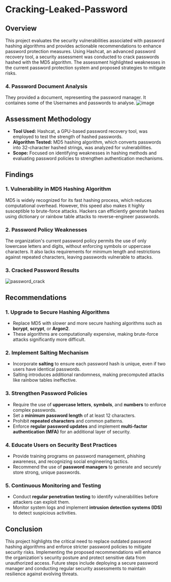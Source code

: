 # Cracking-Leaked-Password

## **Overview**
This project evaluates the security vulnerabilities associated with password hashing algorithms and provides actionable recommendations to enhance password protection measures. Using Hashcat, an advanced password recovery tool, a security assessment was conducted to crack passwords hashed with the MD5 algorithm. The assessment highlighted weaknesses in the current password protection system and proposed strategies to mitigate risks. 

### **4. Password Document Analysis**
They provided a document, representing the password manager. It containes some of the Usernames and passwords to analyse.
![image](https://github.com/user-attachments/assets/65ddd6ef-5e10-4cfd-a37c-d004f73ad5ed)

## **Assessment Methodology**
- **Tool Used:** Hashcat, a GPU-based password recovery tool, was employed to test the strength of hashed passwords. 
- **Algorithm Tested:** MD5 hashing algorithm, which converts passwords into 32-character hashed strings, was analyzed for vulnerabilities.
- **Scope:** Focused on identifying weaknesses in hashing methods and evaluating password policies to strengthen authentication mechanisms.

## **Findings**
### **1. Vulnerability in MD5 Hashing Algorithm**
MD5 is widely recognized for its fast hashing process, which reduces computational overhead. However, this speed also makes it highly susceptible to brute-force attacks. Hackers can efficiently generate hashes using dictionary or rainbow table attacks to reverse-engineer passwords.

### **2. Password Policy Weaknesses**
The organization's current password policy permits the use of only lowercase letters and digits, without enforcing symbols or uppercase characters. It also lacks requirements for minimum length and restrictions against repeated characters, leaving passwords vulnerable to attacks.

### **3. Cracked Password Results**
![password_crack](https://github.com/user-attachments/assets/e9de0bda-4a4f-4420-bd6c-b82135e8f291)

## **Recommendations**
### **1. Upgrade to Secure Hashing Algorithms**
- Replace MD5 with slower and more secure hashing algorithms such as **bcrypt**, **scrypt**, or **Argon2**.
- These algorithms are computationally expensive, making brute-force attacks significantly more difficult.

### **2. Implement Salting Mechanism**
- Incorporate **salting** to ensure each password hash is unique, even if two users have identical passwords.
- Salting introduces additional randomness, making precomputed attacks like rainbow tables ineffective.

### **3. Strengthen Password Policies**
- Require the use of **uppercase letters**, **symbols**, and **numbers** to enforce complex passwords.
- Set a **minimum password length** of at least 12 characters.
- Prohibit **repeated characters** and common patterns.
- Enforce **regular password updates** and implement **multi-factor authentication (MFA)** for an additional layer of security.

### **4. Educate Users on Security Best Practices**
- Provide training programs on password management, phishing awareness, and recognizing social engineering tactics.
- Recommend the use of **password managers** to generate and securely store strong, unique passwords.

### **5. Continuous Monitoring and Testing**
- Conduct **regular penetration testing** to identify vulnerabilities before attackers can exploit them.
- Monitor system logs and implement **intrusion detection systems (IDS)** to detect suspicious activities.

## **Conclusion**
This project highlights the critical need to replace outdated password hashing algorithms and enforce stricter password policies to mitigate security risks. Implementing the proposed recommendations will enhance the organization's security posture and protect sensitive data from unauthorized access. Future steps include deploying a secure password manager and conducting regular security assessments to maintain resilience against evolving threats.

